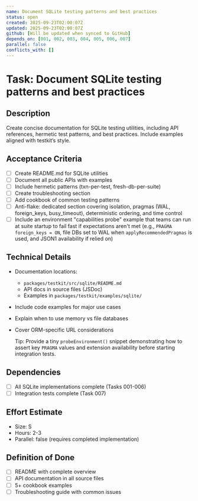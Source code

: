 ```yaml
---
name: Document SQLite testing patterns and best practices
status: open
created: 2025-09-23T02:00:07Z
updated: 2025-09-23T02:00:07Z
github: [Will be updated when synced to GitHub]
depends_on: [001, 002, 003, 004, 005, 006, 007]
parallel: false
conflicts_with: []
---
```


# Task: Document SQLite testing patterns and best practices

## Description

Create concise documentation for SQLite testing utilities, including API
references, hermetic test patterns, and best practices. Include examples aligned
with testkit’s style.

## Acceptance Criteria

- [ ] Create README.md for SQLite utilities
- [ ] Document all public APIs with examples
- [ ] Include hermetic patterns (txn-per-test, fresh-db-per-suite)
- [ ] Create troubleshooting section
- [ ] Add cookbook of common testing patterns
- [ ] Anti-flake: dedicated section covering isolation, pragmas (WAL,
      foreign_keys, busy_timeout), deterministic ordering, and time control
- [ ] Include an environment "capabilities probe" example that teams can run at
      suite startup to fail fast if expectations aren't met (e.g.,
      `PRAGMA foreign_keys = ON`, file DBs set to WAL when
      `applyRecommendedPragmas` is used, and JSON1 availability if relied on)

## Technical Details

- Documentation locations:
  - `packages/testkit/src/sqlite/README.md`
  - API docs in source files (JSDoc)
  - Examples in `packages/testkit/examples/sqlite/`
- Include code examples for major use cases
- Explain when to use memory vs file databases
- Cover ORM-specific URL considerations

  Tip: Provide a tiny `probeEnvironment()` snippet demonstrating how to assert
  key `PRAGMA` values and extension availability before starting integration
  tests.

## Dependencies

- [ ] All SQLite implementations complete (Tasks 001-006)
- [ ] Integration tests complete (Task 007)

## Effort Estimate

- Size: S
- Hours: 2-3
- Parallel: false (requires completed implementation)

## Definition of Done

- [ ] README with complete overview
- [ ] API documentation in all source files
- [ ] 5+ cookbook examples
- [ ] Troubleshooting guide with common issues

